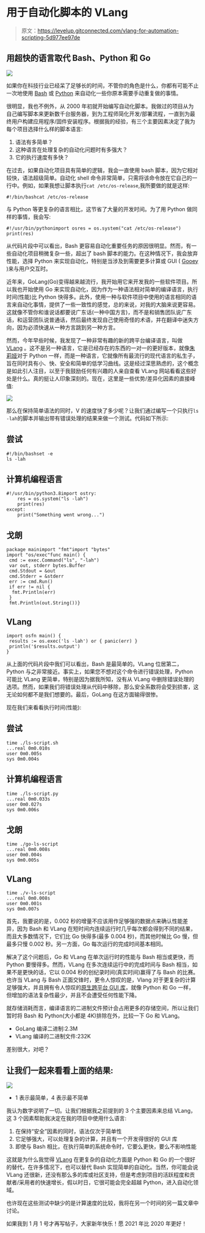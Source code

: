 # 用于自动化脚本的 VLang

> 原文：<https://levelup.gitconnected.com/vlang-for-automation-scripting-5d977ee97de>

## 用超快的语言取代 Bash、Python 和 Go

![](img/84856f49dc8ec00f833b64216f3b2c48.png)

如果你在科技行业已经呆了足够长的时间，不管你的角色是什么，你都有可能不止一次地使用 [Bash](https://www.gnu.org/software/bash/) 或 [Python](https://www.python.org/) 来自动化一些你原本需要手动重复做的事情。

很明显，我也不例外，从 2000 年初就开始编写自动化脚本。我做过的项目从为自己编写脚本来更新数千台服务器，到为工程师简化开发/部署流程，一直到为最终用户构建应用程序/固件安装程序。根据我的经验，有三个主要因素决定了我为每个项目选择什么样的脚本语言:

1.  语法有多简单？
2.  这种语言在处理复杂的自动化问题时有多强大？
3.  它的执行速度有多快？

在过去，如果自动化项目具有简单的逻辑，我会一直使用 bash 脚本，因为它相对较快，语法超级简单。自动化 shell 命令非常简单，只需将该命令放在它自己的一行中。例如，如果我想让脚本执行`cat /etc/os-release`,我所要做的就是这样:

```
#!/bin/bashcat /etc/os-release
```

与 Python 等更复杂的语言相比，这节省了大量的开发时间。为了用 Python 做同样的事情，我会写:

```
#!/usr/bin/pythonimport osres = os.system("cat /etc/os-release")
print(res)
```

从代码片段中可以看出，Bash 更容易自动化重要任务的原因很明显。然而，有一些自动化项目稍微复杂一些，超出了 bash 脚本的能力。在这种情况下，我会放弃性能，选择 Python 来实现自动化，特别是当涉及到需要更多计算或 GUI ( [Gooey](https://github.com/chriskiehl/Gooey) )来与用户交互时。

近年来，GoLang(Go)变得越来越流行，我开始用它来开发我的一些软件项目。所以我也开始使用 Go 来实现自动化，因为作为一种语法相对简单的编译语言，执行时间(性能)比 Python 快得多。此外，使用一种与软件项目中使用的语言相同的语言来自动化事情，提供了一些一致性的感觉，总的来说，对我的大脑来说更容易。这就像不管你和谁说话都要说广东话(一种中国方言)，而不是和销售团队说广东话，和运营团队说普通话，然后最终发现自己使用奇怪的术语，并在翻译中迷失方向，因为必须快速从一种方言跳到另一种方言。

然而，今年早些时候，我发现了一种非常有趣的新的跨平台编译语言，叫做 [VLang](https://vlang.io) 。这不是另一种语言，它是已经存在的东西的一对一的更好版本，就像[朱莉娅](https://julialang.org/)对于 Python 一样，而是一种语言，它就像所有最流行的现代语言的私生子，旨在同时具有小、快、安全和简单的低学习曲线。这是经过深思熟虑的，这个概念是如此引人注目，以至于我鼓励任何有兴趣的人亲自查看 VLang 网站看看这些好处是什么。真的挺让人印象深刻的。现在，这里是一些优势/差异化因素的直接峰值:

![](img/2e9f886a7a6e8a7408df3a06b7b4e832.png)

那么在保持简单语法的同时，V 的速度快了多少呢？让我们通过编写一个只执行`ls -lah`的脚本并输出带有错误处理的结果来做一个测试。代码如下所示:

## 尝试

```
#!/bin/bashset -e
ls -lah
```

## 计算机编程语言

```
#!/usr/bin/python3.8import ostry:
    res = os.system("ls -lah")
    print(res)
except:
    print("Something went wrong...")
```

## 戈朗

```
package mainimport "fmt"import "bytes"
import "os/exec"func main() {
 cmd := exec.Command("ls", "-lah")
 var out, stderr bytes.Buffer
 cmd.Stdout = &out
 cmd.Stderr = &stderr
 err := cmd.Run()
 if err != nil {
  fmt.Println(err)
 }
 fmt.Println(out.String())}
```

## VLang

```
import osfn main() {
 results := os.exec('ls -lah') or { panic(err) }
 println('$results.output')
}
```

从上面的代码片段中我们可以看出，Bash 是最简单的。VLang 位居第二，Python 与之非常接近。事实上，如果您不想对这个命令进行错误处理，Python 可能比 VLang 更简单，特别是因为据我所知，没有从 VLang 中删除错误处理的选项。然而，如果我们将错误处理从代码中移除，那么安全系数将会受到损害，这无论如何都不是我们想要的。最后，GoLang 在这方面输得很惨。

现在我们来看看执行时间(性能):

## 尝试

```
time ./ls-script.sh
...real 0m0.010s
user 0m0.005s
sys 0m0.004s
```

## 计算机编程语言

```
time ./ls-script.py 
...real 0m0.033s
user 0m0.027s
sys 0m0.006s
```

## 戈朗

```
time ./go-ls-script 
...real 0m0.008s
user 0m0.004s
sys 0m0.005s
```

## VLang

```
time ./v-ls-script
...real 0m0.008s
user 0m0.001s
sys 0m0.007s
```

首先，我要说的是，0.002 秒的增量不应该用作足够强的数据点来确认性能差异，因为 Bash 和 VLang 在短时间内连续运行时几乎每次都会得到不同的结果，而且大多数情况下，它们比 Go 快得多(最多 0.004 秒)，而其他时候比 Go 慢，但最多只慢 0.002 秒。另一方面，Go 每次运行的完成时间基本相同。

解决了这个问题后，Go 和 VLang 在单次运行时的性能与 Bash 相当或更快，而 Python 要慢得多。然而，VLang 在多次连续运行中的完成时间与 Bash 相当，如果不是更快的话，它以 0.004 秒的创纪录时间(真实时间)赢得了与 Bash 的比赛。也许当 VLang 与 Bash 正面交锋时，更令人惊叹的是，Vlang 对于更复杂的计算足够强大，并且拥有令人惊叹的[原生跨平台 GUI 库](https://github.com/vlang/ui)，就像 Python 和 Go 一样，但增加的语法复杂性最少，并且不会遭受任何性能下降。

就存储消耗而言，编译语言的二进制文件预计会占用更多的存储空间，所以让我们暂时将 Bash 和 Python(大小都是 4K)排除在外，比较一下 Go 和 VLang。

*   GoLang 编译二进制:2.3M
*   VLang 编译的二进制文件:232K

差别很大，对吧？

## 让我们一起来看看上面的结果:

![](img/9bb7c5f8319d3db4b0166326bef81a7c.png)

* 1 表示最简单，4 表示最不简单

我认为数字说明了一切。让我们根据我之前提到的 3 个主要因素来总结 VLang，这 3 个因素帮助我决定在我的项目中使用什么语言:

1.  在保持“安全”因素的同时，语法仅次于简单性
2.  它足够强大，可以处理复杂的计算，并且有一个开发得很好的 GUI 库
3.  即使与 Bash 相比，在执行简单的系统命令时，它要么更快，要么不影响性能

这就是为什么我觉得 [VLang](https://vlang.io) 在更复杂的自动化方面是 Python 和 Go 的一个很好的替代，在许多情况下，也可以替代 Bash 实现简单的自动化。当然，你可能会说 VLang 还很新，还没有那么多的库或社区支持，但是考虑到项目的活跃程度和贡献者/采用者的快速增长，假以时日，它很可能会完全超越 Python，进入自动化领域。

也许现在这些测试中缺少的是计算速度的比较，我将在另一个时间的另一篇文章中讨论。

如果我到 1 月 1 号才再写帖子，大家新年快乐！愿 2021 年比 2020 年更好！